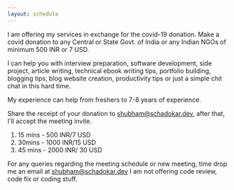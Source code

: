 ```yaml
---
layout: schedule
---
```


I am offering my services in exchange for the covid-19 donation.
Make a covid donation to any Central or State Govt. of India or any Indian NGOs of minimum 500 INR or 7 USD.

I can help you with
interview preparation, software development, side project, article writing, technical ebook writing tips, portfolio building, blogging tips, blog website creation, productivity tips or just a simple chit chat in this hard time.

My experience can help from freshers to 7-8 years of experience.

Share the receipt of your donation to shubham@schadokar.dev, after that, I'll accept the meeting invite.
1. 15 mins - 500 INR/7 USD
2. 30mins - 1000 INR/15 USD
3. 45 mins - 2000 INR/ 30 USD

For any queries regarding the meeting schedule or new meeting, time drop me an email at shubham@schadokar.dev
I am not offering code review, code fix or coding stuff.
